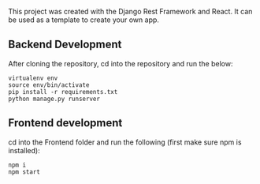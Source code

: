 This project was created with the Django Rest Framework and React. It can be used as a template to create your own app.

## Backend Development

After cloning the repository,  cd into the repository and run the below:

```
virtualenv env
source env/bin/activate
pip install -r requirements.txt
python manage.py runserver
```

## Frontend development

cd into the Frontend folder and run the following (first make sure npm is installed):

```
npm i
npm start
```
